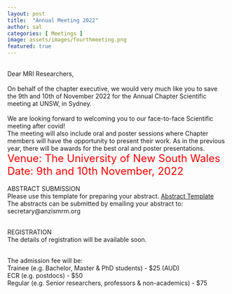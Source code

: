 ```yaml
---
layout: post
title:  "Annual Meeting 2022"
author: sal
categories: [ Meetings ]
image: assets/images/fourthmeeting.png
featured: true
---
```

<br>
Dear MRI Researchers,
<br>
<br>
On behalf of the chapter executive, we would very much like you to save the 9th and 10th of November 2022 for the Annual Chapter Scientific meeting at UNSW, in Sydney.
<br>
<br>
We are looking forward to welcoming you to our face-to-face Scientific meeting after covid!

<br>
The meeting will also include oral and poster sessions where Chapter members will have the opportunity to present their work. 
As in the previous year, there will be awards for the best oral and poster presentations.

<br>
<font size = "5", color = "Red"> Venue: The University of New South Wales 
<br>
Date: 9th and 10th November, 2022
</font>
<br>
<br>
ABSTRACT SUBMISSION 
<br>
Please use this template for preparing your abstract.  <a href="/assets/images/Abstract_Template_2022.docx"> Abstract Template</a>
<br>  
The abstracts can be submitted by emailing your abstract to: secretary@anzismrm.org

<br>
<br>

REGISTRATION 
<br>
The details of registration will be available soon. 

<br>
The admission fee will be:
<br>
Trainee (e.g. Bachelor, Master & PhD students) - $25 (AUD)
<br>
ECR (e.g. postdocs) - $50
<br>
Regular (e.g. Senior researchers, professors & non-academics) - $75
